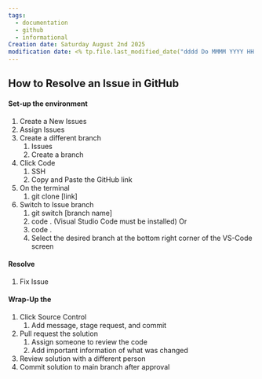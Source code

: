 ```yaml
---
tags:
  - documentation
  - github
  - informational
Creation date: Saturday August 2nd 2025
modification date: <% tp.file.last_modified_date("dddd Do MMMM YYYY HH:mm:ss") %>
---
```

##  How to Resolve an Issue in GitHub

#### Set-up the environment
1. Create a New Issues
2. Assign Issues
3. Create a different branch
	1. Issues
	2. Create a branch
4. Click Code
	1. SSH
	2. Copy and Paste the GitHub link
5. On the terminal
	1. git clone [link]
6. Switch to Issue branch
	1. git switch [branch name]
	2. code . (Visual Studio Code must be installed)
	    Or
	3. code .
	4. Select the desired branch at the bottom right corner of the VS-Code screen
#### Resolve 
1. Fix Issue
#### Wrap-Up the 
1. Click Source Control
	1. Add message, stage request, and commit
2. Pull request the solution
	1. Assign someone to review the code
	2. Add important information of what was changed
3. Review solution with a different person
4. Commit solution to main branch after approval
